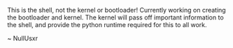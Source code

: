 This is the shell, not the kernel or bootloader! Currently working on creating the bootloader and kernel. The kernel will pass off important information
to the shell, and provide the python runtime required for this to all work.

~ NullUsxr
